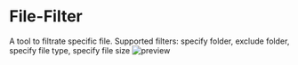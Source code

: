 # File-Filter
A tool to filtrate specific file.
Supported filters: specify folder, exclude folder, specify file type, specify file size
![preview](https://github.com/whoyoung/File-Filter/tree/master/image/preview.png)


